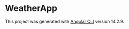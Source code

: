# WeatherApp

This project was generated with [Angular CLI](https://github.com/angular/angular-cli) version 14.2.9.